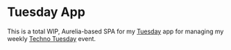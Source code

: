 # Tuesday App

This is a total WIP, Aurelia-based SPA for my [Tuesday](https://github.com/djthread/tuesday) app for managing my weekly [Techno Tuesday](https://techtues.net/) event.
